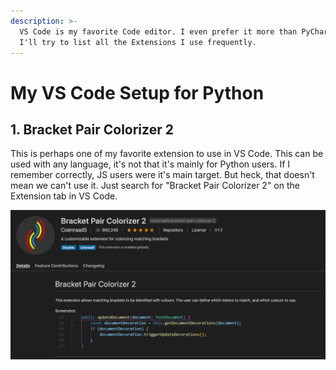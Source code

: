 ```yaml
---
description: >-
  VS Code is my favorite Code editor. I even prefer it more than PyCharm. Here
  I'll try to list all the Extensions I use frequently.
---
```


# My VS Code Setup for Python

## 1. Bracket Pair Colorizer 2

This is perhaps one of my favorite extension to use in VS Code. This can be used with any language, it's not that it's mainly for Python users. If I remember correctly, JS users were it's main target. But heck, that doesn't mean we can't use it. Just search for "Bracket Pair Colorizer 2" on the Extension tab in VS Code.

![Bracket Pair Colorizer 2 Extension](../.gitbook/assets/screenshot-2020-05-09-at-8.36.21-pm.png)

